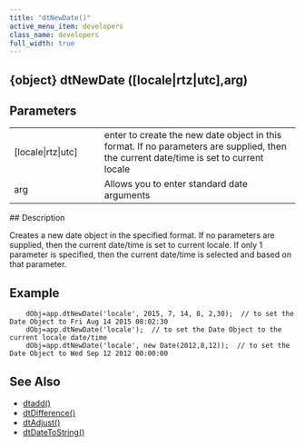 ```yaml
---
title: "dtNewDate()"
active_menu_item: developers
class_name: developers
full_width: true
---
```



## {object} dtNewDate ([locale|rtz|utc],arg)

## Parameters

<table>
<tr>
<td width="133">
[locale|rtz|utc]

</td>
<td width="20">
</td>
<td width="750">
enter to create the new date object in this format. If no parameters are supplied, then the current date/time is set to current locale

</td>
</tr>
<tr>
<td width="133">
arg

</td>
<td width="20">
</td>
<td width="750">
Allows you to enter standard date arguments

</td>
</tr>
</table>
## Description

Creates a new date object in the specified format. If no parameters are supplied, then the current date/time is set to current locale. If only 1 parameter is specified, then the current date/time is selected and based on that parameter.

## Example

        dObj=app.dtNewDate('locale', 2015, 7, 14, 8, 2,30);  // to set the Date Object to Fri Aug 14 2015 08:02:30
        dObj=app.dtNewDate('locale');  // to set the Date Object to the current locale date/time
        dObj=app.dtNewDate('locale', new Date(2012,8,12));  // to set the Date Object to Wed Sep 12 2012 00:00:00
   

## See Also

 - [dtadd()](/developers/documentation/scripting-apis/client-api/date-time-management-functions/dtadd)
 - [dtDifference()](/developers/documentation/scripting-apis/client-api/date-time-management-functions/dtdifference)
 - [dtAdjust()](/developers/documentation/scripting-apis/client-api/date-time-management-functions/dtadjust)
 - [dtDateToString()](/developers/documentation/scripting-apis/client-api/date-time-management-functions/dtdatetostring)

